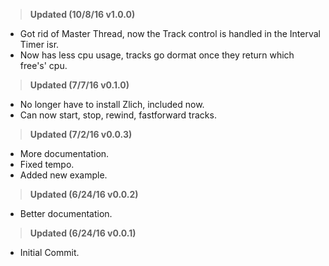 ><b>Updated (10/8/16 v1.0.0)</b><br>
* Got rid of Master Thread, now the Track control is handled in the Interval Timer isr.<br>
* Now has less cpu usage, tracks go dormat once they return which free's' cpu.<br>

><b>Updated (7/7/16 v0.1.0)</b><br>
* No longer have to install Zlich, included now.<br>
* Can now start, stop, rewind, fastforward tracks.<br>

><b>Updated (7/2/16 v0.0.3)</b><br>
* More documentation.<br>
* Fixed tempo.<br>
* Added new example.<br>

><b>Updated (6/24/16 v0.0.2)</b><br>
* Better documentation.<br>

><b>Updated (6/24/16 v0.0.1)</b><br>
* Initial Commit.<br>

